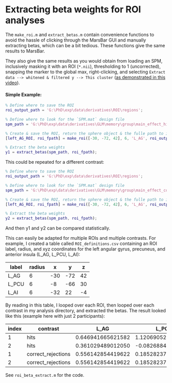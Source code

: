 # Extracting beta weights for ROI analyses
The `make_roi.m` and `extract_betas.m` contain convenience functions to avoid the hassle of clicking through the MarsBar GUI and manually extracting betas, which can be a bit tedious. These functions give the same results to MarsBar. 

They also give the same results as you would obtain from loading an SPM, inclusively masking it with an ROI (`*.nii`), thresholding to 1 (uncorrected), snapping the marker to the global max, right-clicking, and selecting `Extract data --> whitened & filtered y --> This cluster` ([as demonstrated in this video](https://www.youtube.com/watch?v=zVuSHTJLJj4)).

#### Simple Example:
```matlab
% Define where to save the ROI
roi_output_path = 'G:\PhD\exp\data\derivatives\ROI\regions';

% Define where to look for the `SPM.mat` design file
spm_path = 'G:\PhD\exp\data\derivatives\GLM\memory\group\main_effect_hits\SPM.mat';

% Create & save the ROI, return the sphere object & the fulle path to it (with name)
[left_AG_ROI, roi_fpath] = make_roi([-30, -72, 42], 6, 'L_AG', roi_output_path);

% Extract the beta weights
y1 = extract_betas(spm_path, roi_fpath);
```

This could be repeated for a different contrast:
```matlab
% Define where to save the ROI
roi_output_path = 'G:\PhD\exp\data\derivatives\ROI\regions';

% Define where to look for the `SPM.mat` design file
spm_path = 'G:\PhD\exp\data\derivatives\GLM\memory\group\main_effect_correct_rejections\SPM.mat';

% Create & save the ROI, return the sphere object & the fulle path to it (with name)
[left_AG_ROI, roi_fpath] = make_roi([-30, -72, 42], 6, 'L_AG', roi_output_path);

% Extract the beta weights
y2 = extract_betas(spm_path, roi_fpath);
```
And then y1 and y2 can be compared statistically.

This can easily be adapted for multiple ROIs and multiple contrasts. For example, I created a table called `ROI_definitions.csv` containing an ROI label, radius, and xyz coordinates for the left angular gyrus, precuneus, and anterior insula (L_AG, L_PCU, L_AI):

| label      | radius | x      | y | z |
| ----------- | ----------- | ----------- | ----------- | ----------- |
| L_AG      | 6       | -30      | -72       | 42       |
| L_PCU   | 6        | -8   | -66        | 30        |
| L_AI   | 6        | -32   | 22        | -4        |

By reading in this table, I looped over each ROI, then looped over each contrast in my analysis directory, and extracted the betas. The result looked like this (example here with just 2 participants):


| index      | contrast | L_AG      | L_PCU | L_AI |
| ----------- | ----------- | ----------- | ----------- | ----------- |
| 1      | hits       | 0.646941665621582      | 1.120690520792230       | -0.745793919404590       |
| 2   | hits        | 0.361029489012050   | -0.082688451631040        | 0.708165565157324        |
| 1      | correct_rejections       | 0.556142854419622      | 0.185282376556983       | 2.026709071504391       |
| 2   | correct_rejections        | 0.556142854419622   | 0.185282376556983        | 2.026709071504391        |

See `roi_beta_extract.m` for the code.
